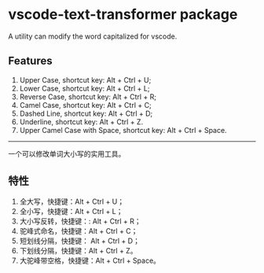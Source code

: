 # vscode-text-transformer package

A utility can modify the word capitalized for vscode.

## Features
1. Upper Case, shortcut key: Alt + Ctrl + U;
2. Lower Case, shortcut key: Alt + Ctrl + L;
3. Reverse Case, shortcut key: Alt + Ctrl + R;
4. Camel Case, shortcut key: Alt + Ctrl + C;
5. Dashed Line, shortcut key: Alt + Ctrl + D;
6. Underline, shortcut key: Alt + Ctrl + Z.
6. Upper Camel Case with Space, shortcut key: Alt + Ctrl + Space.

------

一个可以修改单词大小写的实用工具。

## 特性
1. 全大写，快捷键：Alt + Ctrl + U；
2. 全小写，快捷键：Alt + Ctrl + L；
3. 大小写反转，快捷键：: Alt + Ctrl + R；
4. 驼峰式命名，快捷键：Alt + Ctrl + C；
5. 短划线分隔，快捷键： Alt + Ctrl + D；
6. 下划线分隔，快捷键：Alt + Ctrl + Z。
7. 大驼峰带空格，快捷键：Alt + Ctrl + Space。
